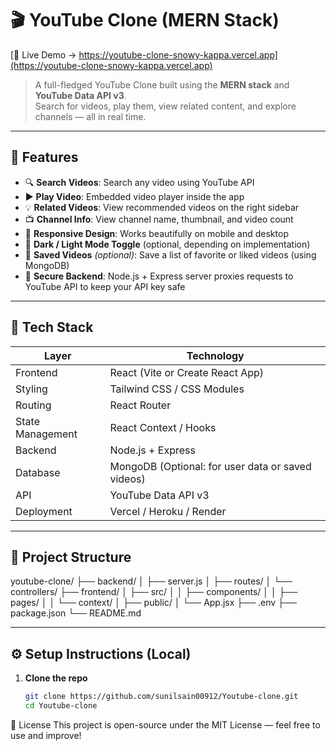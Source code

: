 # 🎬 YouTube Clone (MERN Stack)

[🚀 Live Demo → https://youtube-clone-snowy-kappa.vercel.app](https://youtube-clone-snowy-kappa.vercel.app)

> A full-fledged YouTube Clone built using the **MERN stack** and **YouTube Data API v3**.  
> Search for videos, play them, view related content, and explore channels — all in real time.

---

## 🧩 Features

- 🔍 **Search Videos**: Search any video using YouTube API  
- ▶️ **Play Video**: Embedded video player inside the app  
- 💡 **Related Videos**: View recommended videos on the right sidebar  
- 📺 **Channel Info**: View channel name, thumbnail, and video count  
- 📱 **Responsive Design**: Works beautifully on mobile and desktop  
- 🌙 **Dark / Light Mode Toggle** (optional, depending on implementation)  
- 💾 **Saved Videos** *(optional)*: Save a list of favorite or liked videos (using MongoDB)  
- 🔐 **Secure Backend**: Node.js + Express server proxies requests to YouTube API to keep your API key safe

---

## 🧰 Tech Stack

| Layer | Technology |
|---|---|
| Frontend | React (Vite or Create React App) |
| Styling | Tailwind CSS / CSS Modules |
| Routing | React Router |
| State Management | React Context / Hooks |
| Backend | Node.js + Express |
| Database | MongoDB (Optional: for user data or saved videos) |
| API | YouTube Data API v3 |
| Deployment | Vercel / Heroku / Render |

---

## 📂 Project Structure
youtube-clone/
├── backend/
│ ├── server.js
│ ├── routes/
│ └── controllers/
├── frontend/
│ ├── src/
│ │ ├── components/
│ │ ├── pages/
│ │ └── context/
│ ├── public/
│ └── App.jsx
├── .env
├── package.json
└── README.md

---
## ⚙️ Setup Instructions (Local)

1. **Clone the repo**
   ```bash
   git clone https://github.com/sunilsain00912/Youtube-clone.git
   cd Youtube-clone

📄 License
This project is open-source under the MIT License — feel free to use and improve!

